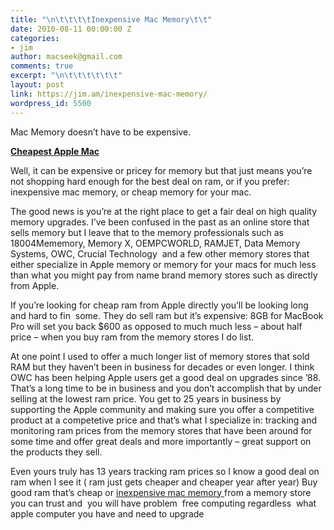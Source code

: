 ```yaml
---
title: "\n\t\t\t\tInexpensive Mac Memory\t\t"
date: 2010-08-11 00:00:00 Z
categories:
- jim
author: macseek@gmail.com
comments: true
excerpt: "\n\t\t\t\t\t\t"
layout: post
link: https://jim.am/inexpensive-mac-memory/
wordpress_id: 5500
---
```


Mac Memory doesn’t have to be expensive.




**[Cheapest Apple Mac ](http://www.amazon.com/gp/product/B0013FK9U2/ref=as_li_ss_tl?ie=UTF8&tag=ramseeker-20&linkCode=as2&camp=1789&creative=390957&creativeASIN=B0013FK9U2)**




Well, it can be expensive or pricey for memory but that just means you’re not shopping hard enough for the best deal on ram, or if you prefer: inexpensive mac memory, or cheap memory for your mac.




The good news is you’re at the right place to get a fair deal on high quality memory upgrades. I’ve been confused in the past as an online store that sells memory but I leave that to the memory professionals such as 18004Mememory, Memory X, OEMPCWORLD, RAMJET, Data Memory Systems, OWC, Crucial Technology  and a few other memory stores that either specialize in Apple memory or memory for your macs for much less than what you might pay from name brand memory stores such as directly from Apple.




If you’re looking for cheap ram from Apple directly you’ll be looking long and hard to fin  some. They do sell ram but it’s expensive: 8GB for MacBook Pro will set you back $600 as opposed to much much less – about half price – when you buy ram from the memory stores I do list.




At one point I used to offer a much longer list of memory stores that sold RAM but they haven’t been in business for decades or even longer. I think OWC has been helping Apple users get a good deal on upgrades since ’88. That’s a long time to be in business and you don’t accomplish that by under selling at the lowest ram price. You get to 25 years in business by supporting the Apple community and making sure you offer a competitive product at a competetive price and that’s what I specialize in: tracking and monitoring ram prices from the memory stores that have been around for some time and offer great deals and more importantly – great support on the products they sell.




Even yours truly has 13 years tracking ram prices so I know a good deal on ram when I see it ( ram just gets cheaper and cheaper year after year) Buy good ram that’s cheap or [inexpensive mac memory ](http://www.jim.am)from a memory store you can trust and  you will have problem  free computing regardless  what apple computer you have and need to upgrade


		
